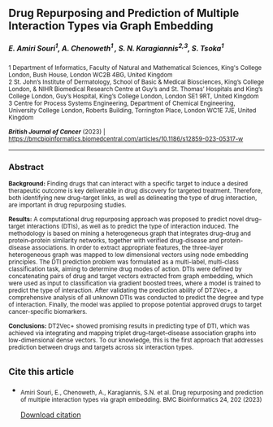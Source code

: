 
## Drug Repurposing and Prediction of Multiple Interaction Types via Graph Embedding 
##### E. Amiri Souri<sup>1</sup>, A. Chenoweth<sup>1 </sup>, S. N. Karagiannis<sup>2,3</sup>,  S. Tsoka<sup>1</sup>

<sup> 1 Department of Informatics, Faculty of Natural and Mathematical Sciences, King's College London, Bush House, London WC2B 4BG, United Kingdom <br />
2 St. John’s Institute of Dermatology, School of Basic & Medical Biosciences, King’s College London, & NIHR Biomedical Research Centre at Guy’s and St. Thomas’ Hospitals and King’s College London, Guy’s Hospital, King’s College London, London SE1 9RT, United Kingdom <br />
3 Centre for Process Systems Engineering, Department of Chemical Engineering, University College London, Roberts Building, Torrington Place, London WC1E 7JE, United Kingdom <br />

<sub> ***British Journal of Cancer*** (2023) | https://bmcbioinformatics.biomedcentral.com/articles/10.1186/s12859-023-05317-w
 
--------------------------------
  
### Abstract
<sub>__Background:__ Finding drugs that can interact with a specific target to induce a desired therapeutic outcome is key deliverable in drug discovery for targeted treatment. Therefore, both identifying new drug–target links, as well as delineating the type of drug interaction, are important in drug repurposing studies.<br />
  
<sub>__Results:__ A computational drug repurposing approach was proposed to predict novel drug–target interactions (DTIs), as well as to predict the type of interaction induced. The methodology is based on mining a heterogeneous graph that integrates drug–drug and protein–protein similarity networks, together with verified drug-disease and protein-disease associations. In order to extract appropriate features, the three-layer heterogeneous graph was mapped to low dimensional vectors using node embedding principles. The DTI prediction problem was formulated as a multi-label, multi-class classification task, aiming to determine drug modes of action. DTIs were defined by concatenating pairs of drug and target vectors extracted from graph embedding, which were used as input to classification via gradient boosted trees, where a model is trained to predict the type of interaction. After validating the prediction ability of DT2Vec+, a comprehensive analysis of all unknown DTIs was conducted to predict the degree and type of interaction. Finally, the model was applied to propose potential approved drugs to target cancer-specific biomarkers.<br />
  
<sub>__Conclusions:__ DT2Vec+ showed promising results in predicting type of DTI, which was achieved via integrating and mapping triplet drug–target–disease association graphs into low-dimensional dense vectors. To our knowledge, this is the first approach that addresses prediction between drugs and targets across six interaction types.<br />

    
      
     

## <sub> __Cite this article__
- <sub> Amiri Souri, E., Chenoweth, A., Karagiannis, S.N. et al. Drug repurposing and prediction of multiple interaction types via graph embedding. BMC Bioinformatics 24, 202 (2023) <br />

   [Download citation](https://bmcbioinformatics.biomedcentral.com/articles/10.1186/s12859-023-05317-w#:~:text=023%2D05317%2Dw-,Download%20citation,-Received)
